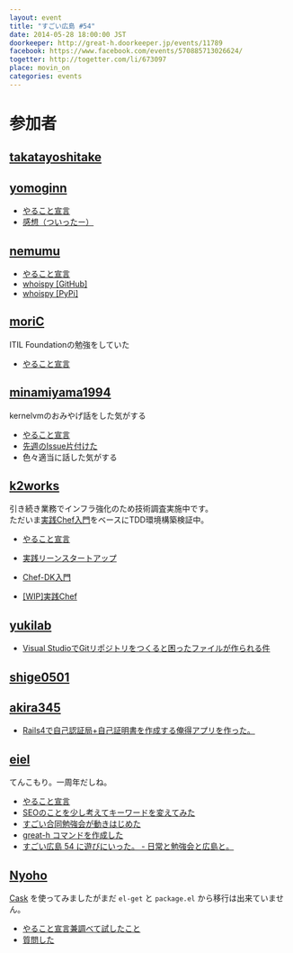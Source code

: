 ```yaml
---
layout: event
title: "すごい広島 #54"
date: 2014-05-28 18:00:00 JST
doorkeeper: http://great-h.doorkeeper.jp/events/11789
facebook: https://www.facebook.com/events/570885713026624/
togetter: http://togetter.com/li/673097
place: movin_on
categories: events
---
```


# 参加者


## [takatayoshitake](http://twitter.com/takatayoshitake)


## [yomoginn](https://github.com/yomoginn)

* [やること宣言](https://github.com/great-h/great-h.github.io/issues/960)
* [感想（ついったー）](https://twitter.com/moriyomogi/status/471642523090165761)


## [nemumu](https://github.com/nemumu)

* [やること宣言](https://github.com/great-h/great-h.github.io/issues/963)
* [whoispy [GitHub]](https://github.com/nemumu/whoispy)
* [whoispy [PyPi]](https://pypi.python.org/pypi/whoispy)


## [moriC](https://github.com/moriC)

ITIL Foundationの勉強をしていた

* [やること宣言](https://github.com/great-h/great-h.github.io/issues/958)


## [minamiyama1994](https://github.com/minamiyama1994)

kernelvmのおみやげ話をした気がする

* [やること宣言](https://github.com/great-h/great-h.github.io/issues/950)
* [先週のIssue片付けた](https://github.com/great-h/great-h.github.io/pull/965)
* 色々適当に話した気がする

## [k2works](https://github.com/k2works)

引き続き業務でインフラ強化のため技術調査実施中です。  
ただいま[実践Chef入門](http://www.amazon.co.jp/Chef%E5%AE%9F%E8%B7%B5%E5%85%A5%E9%96%80-~%E3%82%B3%E3%83%BC%E3%83%89%E3%81%AB%E3%82%88%E3%82%8B%E3%82%A4%E3%83%B3%E3%83%95%E3%83%A9%E6%A7%8B%E6%88%90%E3%81%AE%E8%87%AA%E5%8B%95%E5%8C%96-WEB-PRESS-plus/dp/477416500X)をベースにTDD環境構築検証中。


* [やること宣言](https://github.com/great-h/great-h.github.io/issues/964)
+ [実践リーンスタートアップ](http://k2works.github.io/blog/2014/04/18/runnig-lenan-startup/)
* [Chef-DK入門](https://github.com/k2works/Chef-DK_introduction)
+ [[WIP]実践Chef](https://github.com/k2works/chef_practice/tree/wip)


## [yukilab](http://twitter.com/yukilab)

* [Visual StudioでGitリポジトリをつくると困ったファイルが作られる件](http://yukilab3.blog.fc2.com/blog-entry-29.html)


## [shige0501](https://github.com/shige0501)


## [akira345](https://github.com/akira345)

* [Rails4で自己認証局+自己証明書を作成する俺得アプリを作った。](http://akira-junkbox.blogspot.jp/2014/06/railsweb.html)


## [eiel](http://eiel.info/)

てんこもり。一周年だしね。

* [やること宣言](https://github.com/great-h/great-h.github.io/issues/954)
* [SEOのことを少し考えてキーワードを変えてみた](https://github.com/great-h/great-h.github.io/pull/961)
* [すごい合同勉強会が動きはじめた](https://github.com/LTDD/Sessions/wiki/%E3%81%99%E3%81%94%E3%81%84%E5%90%88%E5%90%8C%E5%8B%89%E5%BC%B7%E4%BC%9A)
* [great-h コマンドを作成した](https://github.com/great-h/great-h)
* [すごい広島 54 に遊びにいった。 - 日常と勉強会と広島と。](http://eielh-life.tumblr.com/post/87106852513/54)

## [Nyoho](http://nyoho.jp)

[Cask](http://cask.github.io) を使ってみましたがまだ `el-get` と `package.el` から移行は出来ていません。

* [やること宣言兼調べて試したこと](https://github.com/great-h/great-h.github.io/issues/967)
* [質問した](https://github.com/cask/cask/issues/219)

